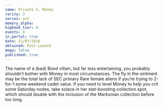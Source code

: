 ```yaml
---
name: Private S. Money
rarity: 3
series: ent
memory_alpha:
bigbook_tier: 8
events: 8
in_portal: true
date: 21/07/2016
obtained: Post-Launch
mega: false
published: true
---
```


The name of a (bad) Bond villain, but far less entertaining, you probably shouldn’t bother with Money in most circumstances. The fly in the ointment may be the total lack of SEC primary Rare female aliens if you’re trying to 2-for-1 some weekend cadet value. If you need to level Money to help you crit some Saturday nodes, take solace in her stat-boosting collection spot, which should double with the inclusion of the Marksman collection before too long.
